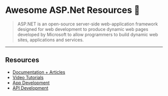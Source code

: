 # Awesome ASP.Net Resources 🎉

> ASP.NET is an open-source server-side web-application framework designed for web development to produce dynamic web pages developed by Microsoft to allow programmers to build dynamic web sites, applications and services.
____

## Resources
- [Documentation + Articles](#docs-article)
- [Video Tutorials](#vid-tutorial)
- [App Development](#app-dev)
- [API Development](#api-dev)